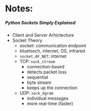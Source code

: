 # Notes:

##### Python Sockets Simply Explained

- Client and Server Arhictecture
- Socket Theory
    - socket: communication endpoint
    - bluetooch, internet, OS, infrared
    - `socket.AF_NET`: internet
    - TCP: `sock_stream`
        - connection-based
        - detects packet loss
        - sequential
        - byte stream
        - keeps up the connection  
    - UDP: `sock_dgram` 
        - individual messages
        - more real-time (faster)

